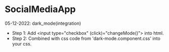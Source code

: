 # SocialMediaApp

05-12-2022: dark_mode(integration)
- Step 1: Add <input type="checkbox" (click)="changeMode()"> into html.
- Step 2: Combined with css code from 'dark-mode.component.css' into your css.
